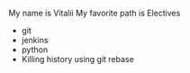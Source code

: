 My name is Vitalii
My favorite path is Electives
* git
* jenkins
* python
* Killing history using git rebase
